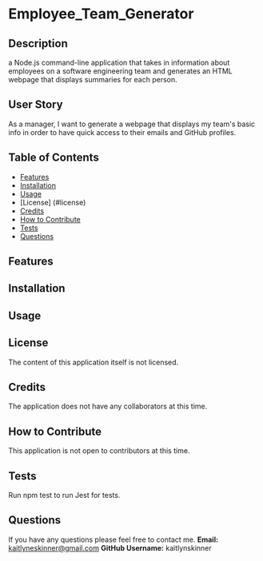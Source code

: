 # Employee_Team_Generator

## Description
a Node.js command-line application that takes in information about employees on a software engineering team and generates an HTML webpage that displays summaries for each person.

## User Story
As a manager, I want to generate a webpage that displays my team's basic info in order to have quick access to their emails and GitHub profiles.

## Table of Contents
  * [Features](#features)
  * [Installation](#installation)
  * [Usage](#usage)
  * [License] (#license)
  * [Credits](#credits)
  * [How to Contribute](#howtocontribute)
  * [Tests](#tests)
  * [Questions](#questions)

## Features


## Installation


## Usage


## License
The content of this application itself is not licensed.

## Credits
The application does not have any collaborators at this time.

## How to Contribute
This application is not open to contributors at this time.

## Tests
Run npm test to run Jest for tests.

## Questions
If you have any questions please feel free to contact me.
**Email:** kaitlyneskinner@gmail.com
**GitHub Username:** kaitlynskinner